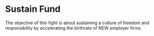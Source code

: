 # Sustain Fund

The objective of this fight is about sustaining a culture of freedom and responsibility by accelerating the birthrate of NEW employer firms.
